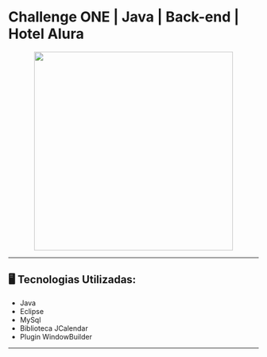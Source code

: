 # Challenge ONE | Java | Back-end | Hotel Alura

<p align="center" >
     <img width="400" heigth="400" src="https://user-images.githubusercontent.com/101413385/173164615-192ca98a-1a44-480e-9229-9f82f456eec8.png">

</p>

---

## 🖥️ Tecnologias Utilizadas:

- Java
- Eclipse
- MySql
- Biblioteca JCalendar
- Plugin WindowBuilder </br>

---


